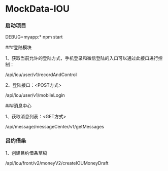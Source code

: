 # MockData-IOU

### 启动项目

DEBUG=myapp:* npm start

###登陆模块

1、获取当前允许的登陆方式，手机登录和微信登陆的入口可以通过此接口进行控制：

/api/iou/user/v1/recordAndControl

2、登陆接口：<POST方式>

/api/iou/user/v1/mobileLogin


###消息中心

1、获取消息列表：<GET方式>

/api/message/messageCenter/v1/getMessages


### 吕约借条

1、创建吕约借条草稿

/api/iou/front/v2/moneyV2/createIOUMoneyDraft
